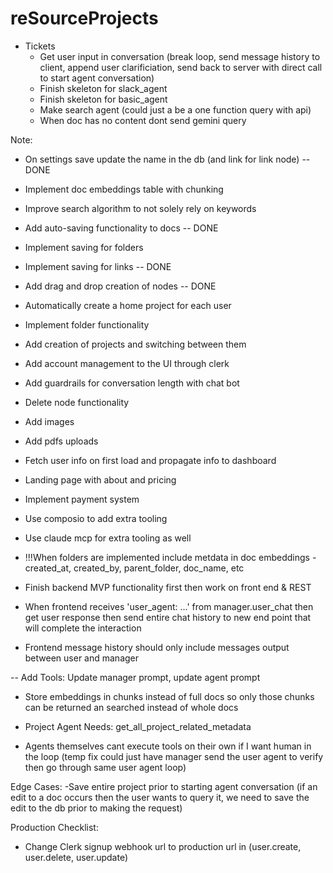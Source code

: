 # reSourceProjects

* Tickets
    - Get user input in conversation (break loop, send message history to client, append user clarificiation, send back to server with direct call to start agent conversation)
    - Finish skeleton for slack_agent
    - Finish skeleton for basic_agent
    - Make search agent (could just a be a one function query with api)
    - When doc has no content dont send gemini query

Note:
* On settings save update the name in the db (and link for link node) -- DONE
* Implement doc embeddings table with chunking
* Improve search algorithm to not solely rely on keywords
* Add auto-saving functionality to docs -- DONE
* Implement saving for folders
* Implement saving for links -- DONE
* Add drag and drop creation of nodes -- DONE
* Automatically create a home project for each user
* Implement folder functionality
* Add creation of projects and switching between them
* Add account management to the UI through clerk
* Add guardrails for conversation length with chat bot
* Delete node functionality
* Add images
* Add pdfs uploads
* Fetch user info on first load and propagate info to dashboard

* Landing page with about and pricing
* Implement payment system
* Use composio to add extra tooling
* Use claude mcp for extra tooling as well


* !!!When folders are implemented include metdata in doc embeddings
    -created_at, created_by, parent_folder, doc_name, etc

* Finish backend MVP functionality first then work on front end & REST

* When frontend receives 'user_agent: ...' from manager.user_chat then get user response then send entire chat history to new end point that will complete the interaction

* Frontend message history should only include messages output between user and manager

-- Add Tools: Update manager prompt, update agent prompt

* Store embeddings in chunks instead of full docs so only those chunks can be returned an searched instead of whole docs

* Project Agent Needs: get_all_project_related_metadata

* Agents themselves cant execute tools on their own if I want human in the loop
(temp fix could just have manager send the user agent to verify then go through same user agent loop)

Edge Cases:
-Save entire project prior to starting agent conversation
(if an edit to a doc occurs then the user wants to query it, we need
to save the edit to the db prior to making the request)



Production Checklist:
- Change Clerk signup webhook url to production url in (user.create, user.delete, user.update)